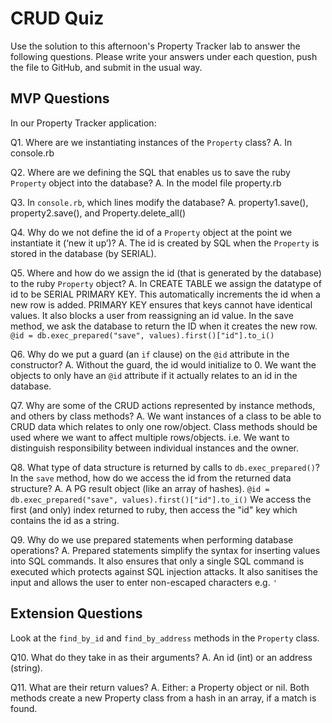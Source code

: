 # CRUD Quiz

Use the solution to this afternoon's Property Tracker lab to answer the following questions. Please write your answers under each question, push the file to GitHub, and submit in the usual way.

## MVP Questions

In our Property Tracker application:

Q1. Where are we instantiating instances of the `Property` class?
A. In console.rb

Q2. Where are we defining the SQL that enables us to save the ruby `Property` object into the database?
A. In the model file property.rb

Q3. In `console.rb`, which lines modify the database?
A. property1.save(), property2.save(), and Property.delete_all()

Q4. Why do we not define the id of a `Property` object at the point we instantiate it (‘new it up’)?
A. The id is created by SQL when the `Property` is stored in the database (by SERIAL).

Q5. Where and how do we assign the id (that is generated by the database) to the ruby `Property` object?
A.  In CREATE TABLE we assign the datatype of id to be SERIAL PRIMARY KEY. This automatically increments the id when a new row is added. PRIMARY KEY ensures that keys cannot have identical values. It also blocks a user from reassigning an id value.
In the save method, we ask the database to return the ID when it creates the new row.
`@id = db.exec_prepared("save", values).first()["id"].to_i()`

Q6. Why do we put a guard (an `if` clause) on the `@id` attribute in the constructor?
A. Without the guard, the id would initialize to 0. We want the objects to only have an `@id` attribute if it actually relates to an id in the database.

Q7. Why are some of the CRUD actions represented by instance methods, and others by class methods?
A. We want instances of a class to be able to CRUD data which relates to only one row/object. Class methods should be used where we want to affect multiple rows/objects. i.e. We want to distinguish responsibility between individual instances and the owner.

Q8. What type of data structure is returned by calls to `db.exec_prepared()`? In the `save` method, how do we access the id from the returned data structure?
A. A PG result object (like an array of hashes).
`@id = db.exec_prepared("save", values).first()["id"].to_i()`
We access the first (and only) index returned to ruby, then access the "id" key which contains the id as a string.

Q9. Why do we use prepared statements when performing database operations?
A. Prepared statements simplify the syntax for inserting values into SQL commands. It also ensures that only a single SQL command is executed which protects against SQL injection attacks. It also sanitises the input and allows the user to enter non-escaped characters e.g. `'`

## Extension Questions

Look at the `find_by_id` and `find_by_address` methods in the `Property` class.

Q10. What do they take in as their arguments?
A. An id (int) or an address (string).


Q11. What are their return values?
A. Either: a Property object or nil. Both methods create a new Property class from a hash in an array, if a match is found.
